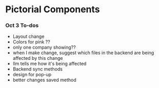 # Pictorial Components

### Oct 3 To-dos
- Layout change
- Colors for pink  ??
- only one company showing??
- when I make change, suggest which files in the backend are being affected by this change 
- llm tells me how it's being affected 
- Backend sync methods 
- design for pop-up
- better changes saved method

